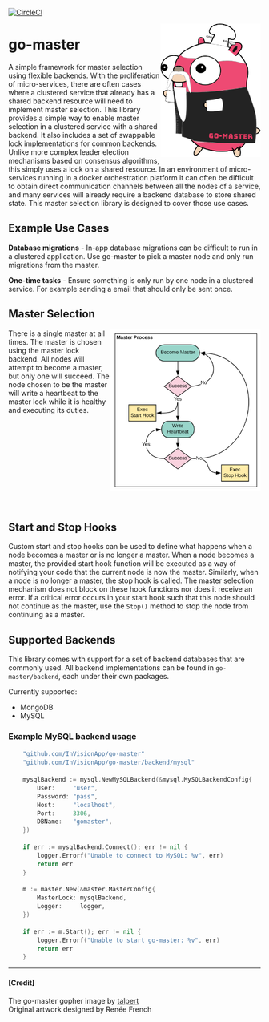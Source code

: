 [![CircleCI](https://circleci.com/gh/InVisionApp/go-master.svg?style=svg)](https://circleci.com/gh/InVisionApp/go-master)

<img align="right" src="images/go-master.svg" width="200">

# go-master
A simple framework for master selection using flexible backends. With the proliferation of micro-services, there are often cases where a clustered service that already has a shared backend resource will need to implement master selection. This library provides a simple way to enable master selection in a clustered service with a shared backend. It also includes a set of swappable lock implementations for common backends.  
Unlike more complex leader election mechanisms based on consensus algorithms, this simply uses a lock on a shared resource. In an environment of micro-services running in a docker orchestration platform it can often be difficult to obtain direct communication channels between all the nodes of a service, and many services will already require a backend database to store shared state. This master selection library is designed to cover those use cases.

## Example Use Cases
**Database migrations** - In-app database migrations can be difficult to run in a clustered application. Use go-master to pick a master node and only run migrations from the master.

**One-time tasks** - Ensure something is only run by one node in a clustered service. For example sending a email that should only be sent once.

## Master Selection
<img align="right" src="images/master_process.svg" width="300">
There is a single master at all times. The master is chosen using the master lock backend. All nodes will attempt to become a master, but only one will succeed. The node chosen to be the master will write a heartbeat to the master lock while it is healthy and executing its duties. 

<br><br><br><br><br><br><br><br><br><br>

## Start and Stop Hooks
Custom start and stop hooks can be used to define what happens when a node becomes a master or is no longer a master. When a node becomes a master, the provided start hook function will be executed as a way of notifying your code that the current node is now the master. Similarly, when a node is no longer a master, the stop hook is called. The master selection mechanism does not block on these hook functions nor does it receive an error. If a critical error occurs in your start hook such that this node should not continue as the master, use the `Stop()` method to stop the node from continuing as a master.

## Supported Backends
This library comes with support for a set of backend databases that are commonly used. All backend implementations can be found in `go-master/backend`, each under their own packages.

Currently supported: 
- MongoDB
- MySQL

### Example MySQL backend usage
```go
	"github.com/InVisionApp/go-master"
	"github.com/InVisionApp/go-master/backend/mysql"

	mysqlBackend := mysql.NewMySQLBackend(&mysql.MySQLBackendConfig{
		User:     "user",
		Password: "pass",
		Host:     "localhost",
		Port:     3306,
		DBName:   "gomaster",
	})

	if err := mysqlBackend.Connect(); err != nil {
		logger.Errorf("Unable to connect to MySQL: %v", err)
		return err
	}
	
	m := master.New(&master.MasterConfig{
		MasterLock: mysqlBackend,
		Logger:     logger,
	})

	if err := m.Start(); err != nil {
		logger.Errorf("Unable to start go-master: %v", err)
		return err
	}

```

---

#### \[Credit\]
The go-master gopher image by [talpert](https://github.com/talpert)  
Original artwork designed by Renée French
